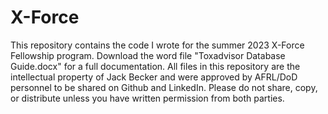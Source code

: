 # X-Force
This repository contains the code I wrote for the summer 2023 X-Force Fellowship program. Download the word file "Toxadvisor Database Guide.docx" for a full documentation. All files in this repository are the intellectual property of Jack Becker and were approved by AFRL/DoD personnel to be shared on Github and LinkedIn. Please do not share, copy, or distribute unless you have written permission from both parties.

